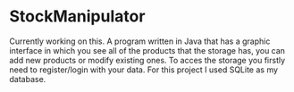 # StockManipulator
Currently working on this. A program written in Java that has a graphic interface in which you see all of the products that the storage has, you can add new products or modify existing ones. To acces the storage you firstly need to register/login with your data. For this project I used SQLite as my database.
